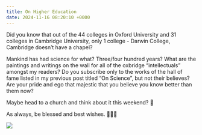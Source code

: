 ```yaml
---
title: On Higher Education
date: 2024-11-16 08:20:10 +0000
---
```


Did you know that out of the 44 colleges in Oxford University and 31 colleges in Cambridge University, only 1 college - Darwin College, Cambridge doesn’t have a chapel?

Mankind has had science for what? Three/four hundred years? What are the paintings and writings on the wall for all of the oxbridge “intellectuals” amongst my readers? Do you subscribe only to the works of the hall of fame listed in my previous post titled “On Science”, but not their believes? Are your pride and ego that majestic that you believe you know better than them now?

Maybe head to a church and think about it this weekend? 🤔

As always, be blessed and best wishes. 🙏🫶😘

![](/0a8d5d2e0f3b30569bd8c046080e1bd7.jpeg)